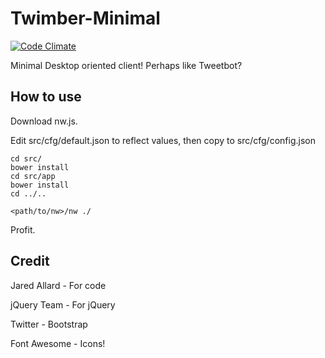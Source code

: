 # Twimber-Minimal

[![Code Climate](https://codeclimate.com/github/jaredallard/twimber-minimal/badges/gpa.svg)](https://codeclimate.com/github/jaredallard/twimber-minimal)

Minimal Desktop oriented client! Perhaps like Tweetbot?

## How to use

Download nw.js.

Edit src/cfg/default.json to reflect values, then copy to src/cfg/config.json

```
cd src/
bower install
cd src/app
bower install
cd ../..

<path/to/nw>/nw ./
```

Profit.

## Credit

Jared Allard - For code

jQuery Team  - For jQuery

Twitter      - Bootstrap

Font Awesome - Icons!
